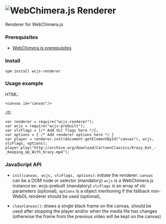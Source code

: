 # <img alt="WebChimera.js Renderer" src="https://raw.githubusercontent.com/jaruba/wcjs-logos/master/logos/small/wcjs-renderer.png">
Renderer for WebChimera.js

### Prerequisites
* [WebChimera.js prerequisites](https://github.com/RSATom/WebChimera.js#build-prerequisites)

### Install

``
npm install wcjs-renderer
``

### Usage example

HTML:
```
<canvas id="canvas"/>
```
JS:
```
var renderer = require("wcjs-renderer");
var wcjs = require("wcjs-prebuilt");
var vlcFlags = [/* Add VLC flags here */];
var options = { /* Add renderer options here */ }
var player = renderer.init(document.getElementById("canvas"), wcjs, vlcFlags, options);
player.play("http://archive.org/download/CartoonClassics/Krazy_Kat_-_Keeping_Up_With_Krazy.mp4");
```

### JavaScript API

- ``init(canvas, wcjs, vlcFlags, options)``: initiate the renderer:
``canvas`` can be a DOM node or selector (mandatory) 
``wcjs`` is a WebChimera.js instance ex: wcjs-prebuilt (mandatory)
``vlcFlags`` is an array of vlc parameters (optional), 
``options`` is a object mentioning if the fallback non-WebGL renderer should be used (optional),

- ``clearCanvas()``: draws a single black frame on the canvas, should be used after stopping the player and/or when the media file has changes (otherwise the frame from the previous video will be kept on the canvas)
